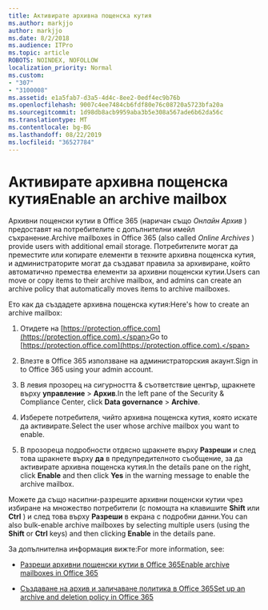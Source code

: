 ```yaml
---
title: Активирате архивна пощенска кутия
ms.author: markjjo
author: markjjo
ms.date: 8/2/2018
ms.audience: ITPro
ms.topic: article
ROBOTS: NOINDEX, NOFOLLOW
localization_priority: Normal
ms.custom:
- "307"
- "3100008"
ms.assetid: e1a5fab7-d3a5-4d4c-8ee2-0edf4ec9b76b
ms.openlocfilehash: 9007c4ee7484cb6fdf80e76c08720a5723bfa20a
ms.sourcegitcommit: 1d98db8acb9959aba3b5e308a567ade6b62da56c
ms.translationtype: MT
ms.contentlocale: bg-BG
ms.lasthandoff: 08/22/2019
ms.locfileid: "36527784"
---
```

# <a name="enable-an-archive-mailbox"></a><span data-ttu-id="2156a-102">Активирате архивна пощенска кутия</span><span class="sxs-lookup"><span data-stu-id="2156a-102">Enable an archive mailbox</span></span>

<span data-ttu-id="2156a-103">Архивни пощенски кутии в Office 365 (наричан също *Онлайн Архив* ) предоставят на потребителите с допълнителни имейл съхранение.</span><span class="sxs-lookup"><span data-stu-id="2156a-103">Archive mailboxes in Office 365 (also called  *Online Archives*  ) provide users with additional email storage.</span></span> <span data-ttu-id="2156a-104">Потребителите могат да преместите или копирате елементи в техните архивна пощенска кутия, и администраторите могат да създават правила за архивиране, който автоматично премества елементи за архивни пощенски кутии.</span><span class="sxs-lookup"><span data-stu-id="2156a-104">Users can move or copy items to their archive mailbox, and admins can create an archive policy that automatically moves items to archive mailboxes.</span></span>
  
<span data-ttu-id="2156a-105">Ето как да създадете архивна пощенска кутия:</span><span class="sxs-lookup"><span data-stu-id="2156a-105">Here's how to create an archive mailbox:</span></span>
  
1. <span data-ttu-id="2156a-106">Отидете на [https://protection.office.com](https://protection.office.com).</span><span class="sxs-lookup"><span data-stu-id="2156a-106">Go to [https://protection.office.com](https://protection.office.com).</span></span>

2. <span data-ttu-id="2156a-107">Влезте в Office 365 използване на администраторския акаунт.</span><span class="sxs-lookup"><span data-stu-id="2156a-107">Sign in to Office 365 using your admin account.</span></span>

3. <span data-ttu-id="2156a-108">В левия прозорец на сигурността &amp; съответствие център, щракнете върху **управление** \> **Архив**.</span><span class="sxs-lookup"><span data-stu-id="2156a-108">In the left pane of the Security &amp; Compliance Center, click **Data governance** \> **Archive**.</span></span>

4. <span data-ttu-id="2156a-109">Изберете потребителя, чийто архивна пощенска кутия, която искате да активирате.</span><span class="sxs-lookup"><span data-stu-id="2156a-109">Select the user whose archive mailbox you want to enable.</span></span>

5. <span data-ttu-id="2156a-110">В прозореца подробности отдясно щракнете върху **Разреши** и след това щракнете върху **да** в предупредителното съобщение, за да активирате архивна пощенска кутия.</span><span class="sxs-lookup"><span data-stu-id="2156a-110">In the details pane on the right, click **Enable** and then click **Yes** in the warning message to enable the archive mailbox.</span></span>

<span data-ttu-id="2156a-111">Можете да също насипни-разрешите архивни пощенски кутии чрез избиране на множество потребители (с помощта на клавишите **Shift** или **Ctrl** ) и след това върху **Разреши** в екрана с подробни данни.</span><span class="sxs-lookup"><span data-stu-id="2156a-111">You can also bulk-enable archive mailboxes by selecting multiple users (using the **Shift** or **Ctrl** keys) and then clicking **Enable** in the details pane.</span></span>
  
<span data-ttu-id="2156a-112">За допълнителна информация вижте:</span><span class="sxs-lookup"><span data-stu-id="2156a-112">For more information, see:</span></span>
  
- [<span data-ttu-id="2156a-113">Разреши архивни пощенски кутии в Office 365</span><span class="sxs-lookup"><span data-stu-id="2156a-113">Enable archive mailboxes in Office 365</span></span>](https://support.office.com/article/enable-archive-mailboxes-in-the-office-365-security-compliance-center-268a109e-7843-405b-bb3d-b9393b2342ce)

- [<span data-ttu-id="2156a-114">Създаване на архив и заличаване политика в Office 365</span><span class="sxs-lookup"><span data-stu-id="2156a-114">Set up an archive and deletion policy in Office 365</span></span>](https://support.office.com/article/Set-up-an-archive-and-deletion-policy-for-mailboxes-in-your-Office-365-organization-ec3587e4-7b4a-40fb-8fb8-8aa05aeae2ce)
